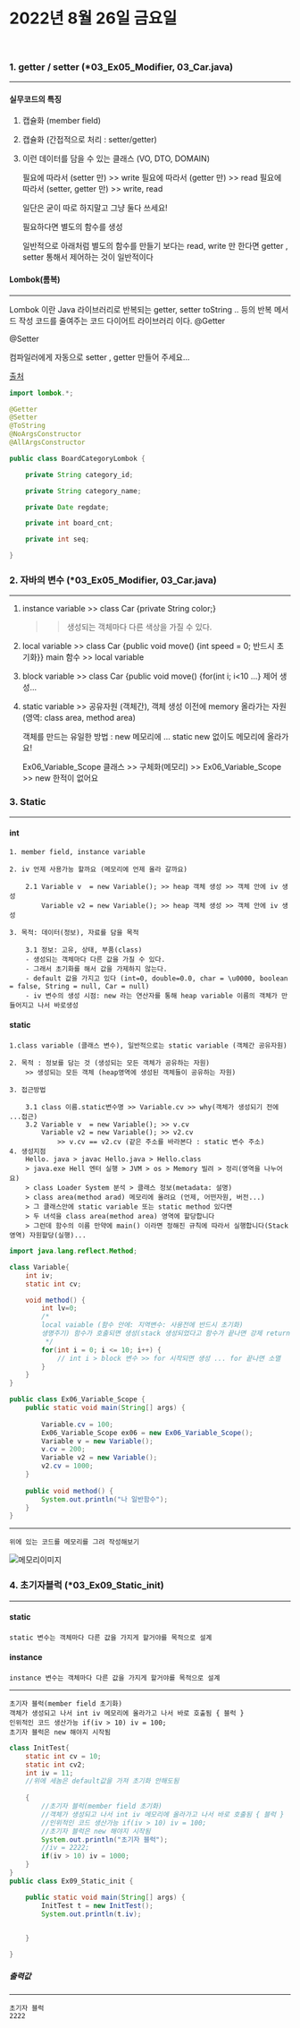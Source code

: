 # 2022년 8월 26일 금요일
<br>


### 1. getter / setter (*03_Ex05_Modifier, 03_Car.java)
---

#### 실무코드의 특징

 1. 캡슐화 (member field)
 2.	캡슐화 (간접적으로 처리 : setter/getter)
 3. 이런 데이터를 담을 수 있는 클래스 (VO, DTO, DOMAIN)

    필요에 따라서 (setter 만)			>> write
    필요에 따라서 (getter 만)			>> read
    필요에 따라서 (setter, getter 만)	>> write, read
	
    일단은 굳이 따로 하지말고 그냥 둘다 쓰세요!

    필요하다면 별도의 함수를 생성
	
	일반적으로 아래처럼 별도의 함수를 만들기 보다는 read, write 만 한다면
	getter , setter 통해서 제어하는 것이 일반적이다


#### Lombok(롬복)
---
 Lombok 이란 Java 라이브러리로 반복되는 getter, setter toString .. 등의
 반복 메서드 작성 코드를 줄여주는 코드 다이어트 라이브러리 이다.
 @Getter

 @Setter

 컴파일러에게 자동으로 setter , getter 만들어 주세요...

 [출처](https://cheershennah.tistory.com/183)

```java
import lombok.*;

@Getter
@Setter
@ToString
@NoArgsConstructor
@AllArgsConstructor

public class BoardCategoryLombok {

    private String category_id;

    private String category_name;

    private Date regdate;

    private int board_cnt;

    private int seq;

}

```

### 2. 자바의 변수 (*03_Ex05_Modifier, 03_Car.java)
---

1. instance variable >> class Car {private String color;}
    >>생성되는 객체마다 다른 색상을 가질 수 있다.

2. local variable >> class Car {public void move() {int speed = 0; 반드시 초기화}}
    main 함수 >> local variable

3. block variable >> class Car {public void move() {for(int i; i<10 ...} 제어 생성...

4. static variable >> 공유자원 (객체간), 객체 생성 이전에 memory 올라가는 자원 (영역: class area, method area)

    객체를 만드는 유일한 방법 : new 메모리에 ...
    static new 없이도 메모리에 올라가요!

    Ex06_Variable_Scope 클래스 >> 구체화(메모리) >> Ex06_Variable_Scope >> new 한적이 없어요



### 3. Static 
---

#### int
    1. member field, instance variable
	
	2. iv 언제 사용가능 할까요 (메모리에 언제 올라 갈까요)
	
	 	2.1 Variable v  = new Variable(); >> heap 객체 생성 >> 객체 안에 iv 생성
 			Variable v2 = new Variable(); >> heap 객체 생성 >> 객체 안에 iv 생성
 		
	3. 목적: 데이터(정보), 자료를 담을 목적
	
		3.1 정보: 고유, 상태, 부품(class)
		- 생성되는 객체마다 다른 값을 가질 수 있다.
		- 그래서 초기화를 해서 값을 가제하지 않는다.
		- default 값을 가지고 있다 (int=0, double=0.0, char = \u0000, boolean = false, String = null, Car = null)
		- iv 변수의 생성 시점: new 라는 연산자를 통해 heap variable 이름의 객체가 만들어지고 나서 바로생성

#### static
	1.class variable (클래스 변수), 일반적으로는 static variable (객체간 공유자원)
	
	2. 목적 : 정보를 담는 것 (생성되는 모든 객체가 공유하는 자원)
		>> 생성되는 모든 객체 (heap영역에 생성된 객체들이 공유하는 자원)
		
	3. 접근방법
	
		3.1 class 이름.static변수명 >> Variable.cv >> why(객체가 생성되기 전에 ...접근)
		3.2 Variable v  = new Variable(); >> v.cv
			Variable v2 = new Variable(); >> v2.cv
				>> v.cv == v2.cv (같은 주소를 바라본다 : static 변수 주소)
    4. 생성지점
        Hello. java > javac Hello.java > Hello.class 
        > java.exe Hell 엔터 실행 > JVM > os > Memory 빌려 > 정리(영역을 나누어요)
        > class Loader System 분석 > 클래스 정보(metadata: 설명)
        > class area(method arad) 메모리에 올려요 (언제, 어떤자원, 버전...)
        > 그 클래스안에 static variable 또는 static method 있다면
        > 두 녀석을 class area(method area) 영역에 할당합니다
        > 그런데 함수의 이름 만약에 main() 이라면 정해진 규칙에 따라서 실행합니다(Stack 영역) 자원할당(실행)...
		


```java
import java.lang.reflect.Method;

class Variable{
	int iv;
	static int cv;

	void method() {
		int lv=0;
		/*
		local vaiable (함수 안에: 지역변수: 사용전에 반드시 초기화)
		생명주기) 함수가 호출되면 생성(stack 생성되었다고 함수가 끝나면 강제 return 되면 같이 소멸)
		 */
		for(int i = 0; i <= 10; i++) {
			// int i > block 변수 >> for 시작되면 생성 ... for 끝나면 소멸
		}
	}
}

public class Ex06_Variable_Scope {
	public static void main(String[] args) {
		
		Variable.cv = 100;
		Ex06_Variable_Scope ex06 = new Ex06_Variable_Scope();
		Variable v = new Variable();
		v.cv = 200;
		Variable v2 = new Variable();
		v2.cv = 1000;
	}
	
	public void method() {
		System.out.println("나 일반함수");
	}
}

```
---
    위에 있는 코드를 메모리를 그려 작성해보기

![메모리이미지](https://img1.daumcdn.net/thumb/R1280x0/?scode=mtistory2&fname=https%3A%2F%2Fblog.kakaocdn.net%2Fdn%2FGOzbk%2FbtrvoQ9iNTS%2FZyNZyKk0KtupwDq8V2GJ31%2Fimg.png)


### 4. 초기자블럭 (*03_Ex09_Static_init)
---
#### static
    static 변수는 객체마다 다른 값을 가지게 할거야를 목적으로 설계

#### instance
    instance 변수는 객체마다 다른 값을 가지게 할거야를 목적으로 설계
--- 
    초기자 블럭(member field 초기화)
    객체가 생성되고 나서 int iv 메모리에 올라가고 나서 바로 호출됨 { 블럭 } 
    인위적인 코드 생산가능 if(iv > 10) iv = 100;
    초기자 블럭은 new 해야지 시작됨

```java
class InitTest{
    static int cv = 10;
	static int cv2;
	int iv = 11;
	//위에 세놈은 default값을 가져 초기화 안해도됨
	
	{
		//초기자 블럭(member field 초기화)
		//객체가 생성되고 나서 int iv 메모리에 올라가고 나서 바로 호출됨 { 블럭 } 
		//인위적인 코드 생산가능 if(iv > 10) iv = 100;
        //초기자 블럭은 new 해야지 시작됨
		System.out.println("초기자 블럭");
		//iv = 2222;
		if(iv > 10) iv = 1000;
	}
}
public class Ex09_Static_init {

	public static void main(String[] args) {
		InitTest t = new InitTest();
		System.out.println(t.iv);
		

	}

}
```
##### 출력값
---
    초기자 블럭
    2222